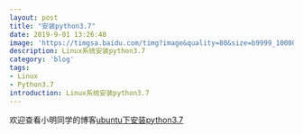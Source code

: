 ```yaml
---
layout: post
title: "安装python3.7"
date: 2019-9-01 13:26:40
image: 'https://timgsa.baidu.com/timg?image&quality=80&size=b9999_10000&sec=1567328708320&di=de53e5eb7c5cfd368e9699775e3506e4&imgtype=0&src=http%3A%2F%2Fpic.kekenet.com%2F2018%2F0107%2F8121515325256.jpg'
description: Linux系统安装python3.7
category: 'blog'
tags:
- Linux
- Python3.7
introduction: Linux系统安装python3.7
---
```


欢迎查看小明同学的博客[ubuntu下安装python3.7](https://victorfengming.github.io/2019/08/python-install-ubuntu/)




